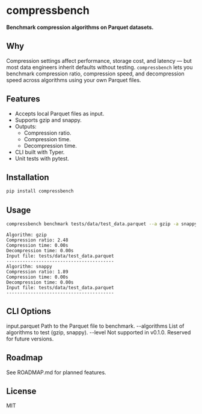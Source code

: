 # compressbench

**Benchmark compression algorithms on Parquet datasets.**

## Why

Compression settings affect performance, storage cost, and latency — but most data engineers inherit defaults without testing.
`compressbench` lets you benchmark compression ratio, compression speed, and decompression speed across algorithms using your own Parquet files.

## Features

- Accepts local Parquet files as input.
- Supports gzip and snappy.
- Outputs:
    - Compression ratio.
    - Compression time.
    - Decompression time.
- CLI built with Typer.
- Unit tests with pytest.

## Installation

```bash
pip install compressbench
```

## Usage

```bash
compressbench benchmark tests/data/test_data.parquet --a gzip -a snappy --output-format text
```

```
Algorithm: gzip
Compression ratio: 2.48
Compression time: 0.00s
Decompression time: 0.00s
Input file: tests/data/test_data.parquet
----------------------------------------
Algorithm: snappy
Compression ratio: 1.89
Compression time: 0.00s
Decompression time: 0.00s
Input file: tests/data/test_data.parquet
----------------------------------------
```

## CLI Options
input.parquet   Path to the Parquet file to benchmark.
--algorithms    List of algorithms to test (gzip, snappy).
--level         Not supported in v0.1.0. Reserved for future versions.

## Roadmap
See ROADMAP.md for planned features.

## License
MIT
